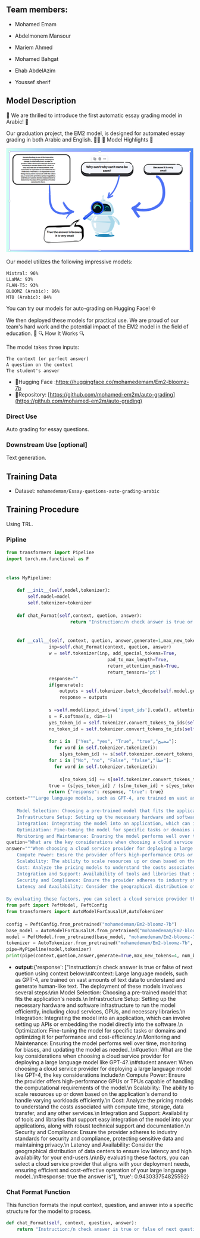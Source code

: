## Team members:
- Mohamed Emam

- Abdelmonem Mansour

- Mariem Ahmed

- Mohamed Bahgat

- Ehab AbdelAzim

- Youssef sherif

## Model Description

🚀 We are thrilled to introduce the first automatic essay grading model in Arabic! 🚀

Our graduation project, the EM2 model, is designed for automated essay grading in both Arabic and English. 📝✨
🌟 Model Highlights 🌟

![Alt text](em0.png)

Our model utilizes the following impressive models:

    Mistral: 96%
    LLaMA: 93%
    FLAN-T5: 93%
    BLOOMZ (Arabic): 86%
    MT0 (Arabic): 84%

You can try our models for auto-grading on Hugging Face! 🌐

We then deployed these models for practical use. We are proud of our team's hard work and the potential impact of the EM2 model in the field of education. 🌟
🔍 How It Works 🔍

The model takes three inputs:

    The context (or perfect answer)
    A question on the context
    The student's answer

- 🔗Hugging Face :https://huggingface.co/mohamedemam/Em2-bloomz-7b
- 🔗Repository: [https://github.com/mohamed-em2m/auto-grading](https://github.com/mohamed-em2m/auto-grading)

### Direct Use

Auto grading for essay questions.

### Downstream Use [optional]

Text generation.

## Training Data

- Dataset: `mohamedemam/Essay-quetions-auto-grading-arabic`

## Training Procedure

Using TRL.
### Pipline
```python
from transformers import Pipeline
import torch.nn.functional as F


class MyPipeline:

    def __init__(self,model,tokenizer):
        self.model=model
        self.tokenizer=tokenizer

    def chat_Format(self,context, quetion, answer):
                        return "Instruction:/n check answer is true or false of next quetion using context below:\n" + "#context: " + context + f".\n#quetion: " + quetion + f".\n#student answer: " + answer + ".\n#response:"
                  

    def __call__(self, context, quetion, answer,generate=1,max_new_tokens=4, num_beams=2, do_sample=False,num_return_sequences=1):
                inp=self.chat_Format(context, quetion, answer)
                w = self.tokenizer(inp, add_special_tokens=True,
                                      pad_to_max_length=True,
                                      return_attention_mask=True,
                                      return_tensors='pt')
                response=""
                if(generate):
                    outputs = self.tokenizer.batch_decode(self.model.generate(input_ids=w['input_ids'].cuda(), attention_mask=w['attention_mask'].cuda(), max_new_tokens=max_new_tokens, num_beams=num_beams, do_sample=do_sample, num_return_sequences=num_return_sequences), skip_special_tokens=True)
                    response = outputs

                s =self.model(input_ids=w['input_ids'].cuda(), attention_mask=w['attention_mask'].cuda())['logits'][0][-1]
                s = F.softmax(s, dim=-1)
                yes_token_id = self.tokenizer.convert_tokens_to_ids(self.tokenizer.tokenize("True")[0])
                no_token_id = self.tokenizer.convert_tokens_to_ids(self.tokenizer.tokenize("False")[0])
                
                for i in  ["Yes", "yes", "True", "true","صحيح"]:
                  for word in self.tokenizer.tokenize(i): 
                    s[yes_token_id] += s[self.tokenizer.convert_tokens_to_ids(word)]
                for i in ["No", "no", "False", "false","خطأ"]:
                  for word in self.tokenizer.tokenize(i): 

                    s[no_token_id] += s[self.tokenizer.convert_tokens_to_ids(word)]
                true = (s[yes_token_id] / (s[no_token_id] + s[yes_token_id])).item()
                return {"response": response, "true": true}
context="""Large language models, such as GPT-4, are trained on vast amounts of text data to understand and generate human-like text. The deployment of these models involves several steps:

    Model Selection: Choosing a pre-trained model that fits the application's needs.
    Infrastructure Setup: Setting up the necessary hardware and software infrastructure to run the model efficiently, including cloud services, GPUs, and necessary libraries.
    Integration: Integrating the model into an application, which can involve setting up APIs or embedding the model directly into the software.
    Optimization: Fine-tuning the model for specific tasks or domains and optimizing it for performance and cost-efficiency.
    Monitoring and Maintenance: Ensuring the model performs well over time, monitoring for biases, and updating the model as needed.""" 
quetion="What are the key considerations when choosing a cloud service provider for deploying a large language model like GPT-4?"
answer="""When choosing a cloud service provider for deploying a large language model like GPT-4, the key considerations include:
    Compute Power: Ensure the provider offers high-performance GPUs or TPUs capable of handling the computational requirements of the model.
    Scalability: The ability to scale resources up or down based on the application's demand to handle varying workloads efficiently.
    Cost: Analyze the pricing models to understand the costs associated with compute time, storage, data transfer, and any other services.
    Integration and Support: Availability of tools and libraries that support easy integration of the model into your applications, along with robust technical support and documentation.
    Security and Compliance: Ensure the provider adheres to industry standards for security and compliance, protecting sensitive data and maintaining privacy.
    Latency and Availability: Consider the geographical distribution of data centers to ensure low latency and high availability for your end-users.

By evaluating these factors, you can select a cloud service provider that aligns with your deployment needs, ensuring efficient and cost-effective operation of your large language model."""
from peft import PeftModel, PeftConfig
from transformers import AutoModelForCausalLM,AutoTokenizer

config = PeftConfig.from_pretrained("mohamedemam/Em2-bloomz-7b")
base_model = AutoModelForCausalLM.from_pretrained("mohamedemam/Em2-bloomz-7b")
model = PeftModel.from_pretrained(base_model, "mohamedemam/Em2-bloomz-7b")
tokenizer = AutoTokenizer.from_pretrained("mohamedemam/Em2-bloomz-7b", trust_remote_code=True)
pipe=MyPipeline(model,tokenizer)
print(pipe(context,quetion,answer,generate=True,max_new_tokens=4, num_beams=2, do_sample=False,num_return_sequences=1))
```
- **output:**{'response': ["Instruction:/n check answer is true or false of next quetion using context below:\n#context: Large language models, such as GPT-4, are trained on vast amounts of text data to understand and generate human-like text. The deployment of these models involves several steps:\n\n    Model Selection: Choosing a pre-trained model that fits the application's needs.\n    Infrastructure Setup: Setting up the necessary hardware and software infrastructure to run the model efficiently, including cloud services, GPUs, and necessary libraries.\n    Integration: Integrating the model into an application, which can involve setting up APIs or embedding the model directly into the software.\n    Optimization: Fine-tuning the model for specific tasks or domains and optimizing it for performance and cost-efficiency.\n    Monitoring and Maintenance: Ensuring the model performs well over time, monitoring for biases, and updating the model as needed..\n#quetion: What are the key considerations when choosing a cloud service provider for deploying a large language model like GPT-4?.\n#student answer: When choosing a cloud service provider for deploying a large language model like GPT-4, the key considerations include:\n    Compute Power: Ensure the provider offers high-performance GPUs or TPUs capable of handling the computational requirements of the model.\n    Scalability: The ability to scale resources up or down based on the application's demand to handle varying workloads efficiently.\n    Cost: Analyze the pricing models to understand the costs associated with compute time, storage, data transfer, and any other services.\n    Integration and Support: Availability of tools and libraries that support easy integration of the model into your applications, along with robust technical support and documentation.\n    Security and Compliance: Ensure the provider adheres to industry standards for security and compliance, protecting sensitive data and maintaining privacy.\n    Latency and Availability: Consider the geographical distribution of data centers to ensure low latency and high availability for your end-users.\n\nBy evaluating these factors, you can select a cloud service provider that aligns with your deployment needs, ensuring efficient and cost-effective operation of your large language model..\n#response:  true the answer is"], 'true': 0.943033754825592}

### Chat Format Function
This function formats the input context, question, and answer into a specific structure for the model to process.

```python
def chat_Format(self, context, question, answer):
    return "Instruction:/n check answer is true or false of next question using context below:\n" + "#context: " + context + f".\n#question: " + question + f".\n#student answer: " + answer + ".\n#response:"
```
